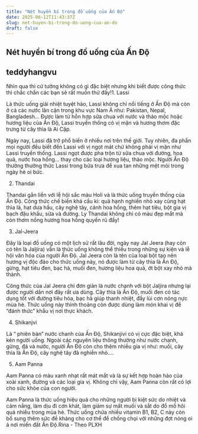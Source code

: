 ```yaml
---
title: "Nét huyền bí trong đồ uống của Ấn Độ"
date: 2025-06-12T11:43:37Z
slug: net-huyen-bi-trong-do-uong-cua-an-do
draft: false
---
```


## Nét huyền bí trong đồ uống của Ấn Độ

## teddyhangvu

Nhìn qua thì cứ tưởng không có gì đặc biệt nhưng khi biết được công thức thì chắc chắn các bạn sẽ rất muốn thử đấy!​1. Lassi

Là thức uống giải nhiệt tuyệt hảo, Lassi không chỉ nổi tiếng ở Ấn Độ mà còn ở cả các nước lân cận trong khu vực Nam Á như: Pakistan, Nepal, Bangladesh… Được làm từ hỗn hợp sữa chua với nước và thảo mộc hoặc hương liệu của Ấn Độ, Lassi truyền thống có vị mặn và hương thơm đặc trưng từ cây thìa là Ai Cập.


Ngày nay, Lassi đã trở phổ biến ở nhiều nơi trên thế giới. Tuy nhiên, đa phần mọi người đều biết đến Lassi với vị ngọt mát chứ không phải vị mặn như Lassi truyền thống. Lassi ngọt được pha trộn từ sữa chua với đường, hoa quả, nước hoa hồng… thay cho các loại hương liệu, thảo mộc. Người Ấn Độ thường thưởng thức Lassi trong bữa trưa để xua tan những mệt mỏi trong ngày hè oi bức.
 

 
2. Thandai

Thandai gắn liền với lễ hội sắc màu Holi và là thức uống truyền thống của Ấn Độ. Công thức chế biến khá cầu kì: quả hạnh nghiền nhỏ xay cùng hạt thìa là, hạt dưa hấu, cây nghệ tây, cánh hoa hồng, thêm hạt tiêu, bột gia vị bạch đậu khấu, sữa và đường. Ly Thandai không chỉ có màu đẹp mắt mà còn thơm nồng hương hoa hồng quyến rũ đấy!
 

 


3. Jal-Jeera

Đây là loại đồ uống có một lịch sử rất lâu đời, ngày nay Jal Jeera (hay còn có tên là Jaljira) vẫn là thức uống không thể thiếu trong những sự kiện và lễ hội văn hóa của người Ấn Độ. Jal Jeera còn là tên của loại bột tạo nên hương vị độc đáo cho thức uống này, nó được làm từ cây thìa là Ấn Độ, gừng, hạt tiêu đen, bạc hà, muối đen, hương liệu hoa quả, ớt bột xay nhỏ mà thành.


Công thức của Jal Jeera chỉ đơn giản là nước chanh với bột Jaljira nhưng lại được người dân nơi đây rất ưa dùng. Cây thìa là Ấn Độ, muối đen có tác dụng tốt với đường tiêu hóa, bạc hà giúp thanh nhiệt, đẩy lùi cơn nóng nực mùa hè. Thức uống này thỉnh thoảng còn được dùng làm món khai vị để “đánh thức” khẩu vị nơi thực khách.


4. Shikanjvi

Là “ phiên bản” nước chanh của Ấn Độ, Shikanjivi có vị cực đặc biệt, khá kén người uống. Ngoài các nguyên liệu thông thường như nước chanh, gừng, đá và nước, người Ấn Độ còn cho thêm nhiều gia vị như: muối, cây thìa là Ấn Độ, cây nghệ tây đã nghiền nhỏ….


5. Aam Panna

Aam Panna có màu xanh nhạt rất mát mắt và là sự kết hợp hoàn hảo của xoài xanh, đường và các loại gia vị. Không chỉ vậy, Aam Panna còn rất có lợi cho sức khỏe của con người.


Aam Panna là thức uống hiệu quả cho những người bị kiệt sức do nhiệt và cảm nắng, làm dịu đi cơn khát, làm giảm sự mất muối và sắt do đổ mồ hôi quá nhiều trong mùa hè. Thức uống chứa nhiều vitamin B1, B2, C này còn bổ sung thêm sức đề kháng cho cơ thể để chống chọi với những đợt nóng oi ả nơi miền đất Ấn Độ.​Rina - Theo PLXH​
